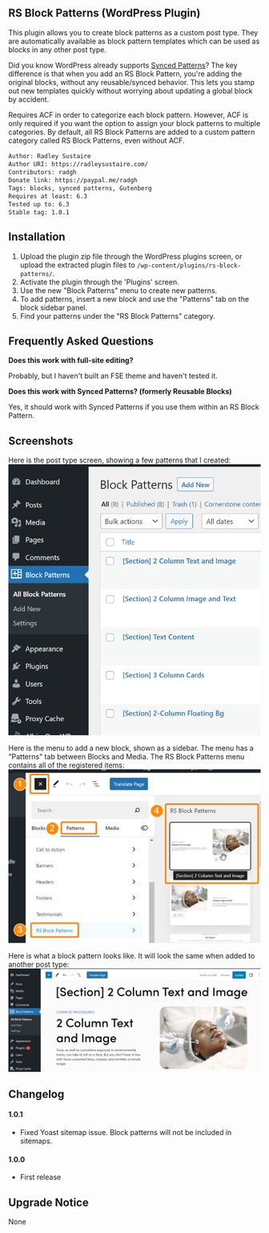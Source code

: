 RS Block Patterns (WordPress Plugin)
---

This plugin allows you to create block patterns as a custom post type. They are automatically available as block pattern templates which can be used as blocks in any other post type.

Did you know WordPress already supports [Synced Patterns](https://wordpress.org/documentation/article/reusable-blocks/)? The key difference is that when you add an RS Block Pattern, you're adding the original blocks, without any reusable/synced behavior. This lets you stamp out new templates quickly without worrying about updating a global block by accident.

Requires ACF in order to categorize each block pattern. However, ACF is only required if you want the option to assign your block patterns to multiple categories. By default, all RS Block Patterns are added to a custom pattern category called RS Block Patterns, even without ACF.

    Author: Radley Sustaire
    Author URI: https://radleysustaire.com/
    Contributors: radgh
    Donate link: https://paypal.me/radgh
    Tags: blocks, synced patterns, Gutenberg
    Requires at least: 6.3
    Tested up to: 6.3
    Stable tag: 1.0.1

## Installation ##

1. Upload the plugin zip file through the WordPress plugins screen, or upload the extracted plugin files to `/wp-content/plugins/rs-block-patterns/`.
2. Activate the plugin through the 'Plugins' screen.
3. Use the new "Block Patterns" menu to create new patterns.
4. To add patterns, insert a new block and use the "Patterns" tab on the block sidebar panel.
5. Find your patterns under the "RS Block Patterns" category.

## Frequently Asked Questions ##

**Does this work with full-site editing?**

Probably, but I haven't built an FSE theme and haven't tested it.

**Does this work with Synced Patterns? (formerly Reusable Blocks)**

Yes, it should work with Synced Patterns if you use them within an RS Block Pattern.

## Screenshots ##

Here is the post type screen, showing a few patterns that I created:
![The post type screen, showing a few patterns that I created.](screenshot-1.png)

Here is the menu to add a new block, shown as a sidebar. The menu has a "Patterns" tab between Blocks and Media. The RS Block Patterns menu contains all of the registered items:
![The menu to add a new block, shown as a sidebar. The menu has a "Patterns" tab between Blocks and Media. The RS Block Patterns menu contains all of the registered items.](screenshot-2.png)

Here is what a block pattern looks like. It will look the same when added to another post type:
![Shows a block pattern in the edit screen, composed of columns and text and other blocks.](screenshot-3.png)


## Changelog ##

#### 1.0.1
* Fixed Yoast sitemap issue. Block patterns will not be included in sitemaps.

#### 1.0.0
* First release

## Upgrade Notice ##

None
